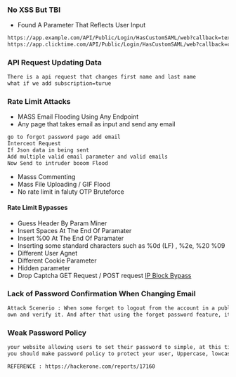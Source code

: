 ### No XSS But TBI

- Found A Parameter That Reflects User Input
```bash
https://app.example.com/API/Public/Login/HasCustomSAML/web?callback=text
https://app.clicktime.com/API/Public/Login/HasCustomSAML/web?callback=clicktime.com__has__been__moved_to::[attacker.com]
```

### API Request Updating Data
```bash
There is a api request that changes first name and last name
what if we add subscription=turue
```
### Rate Limit Attacks
- MASS Email Flooding Using Any Endpoint
- Any page that takes email as input and send any email
```bash
go to forgot password page add email 
Interceot Request
If Json data in being sent
Add multiple valid email parameter and valid emails
Now Send to intruder booom Flood
```
- Masss Commenting
- Mass File Uploading / GIF Flood
- No rate limit in faluty OTP Bruteforce
#### Rate Limit Bypasses
- Guess Header By Param Miner
- Insert Spaces At The End Of Paramater
- Insert %00 At The End Of Paramater
- Inserting some standard characters such as %0d (LF) , %2e, %20 %09
- Different User Agnet
- Different Cookie Parameter
- Hidden parameter
- Drop Captcha GET Request / POST request
[IP Block Bypass](https://infosecwriteups.com/bypass-rate-limit-request-fuzzing-etc-with-tor-3a285f3980d2)
### Lack of Password Confirmation When Changing Email
```bash
Attack Scenerio : When some forget to logout from the account in a publc computer, anyone can change the email to its 
own and verify it. And after that using the forget password feature, it can change the password too.
```


### Weak Password Policy
```bash
your website allowing users to set their password to simple, at this time, i can set my password to 123456 Determine the resistance of the application against brute force password guessing using available password dictionaries by evaluating the length, complexity, reuse and aging requirements of passwords.
you should make password policy to protect your user, Uppercase, lowcase. as it makes it much more secure it will be acceptable

REFERENCE : https://hackerone.com/reports/17160
```


